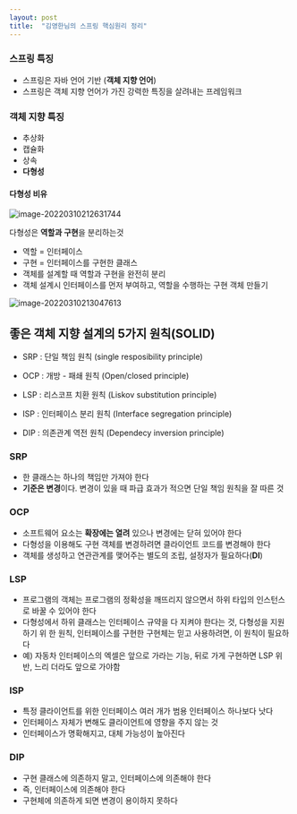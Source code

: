 ```yaml
---
layout: post
title:  "김영한님의 스프링 핵심원리 정리"
---
```


### 스프링 특징

- 스프링은 자바 언어 기반 (**객체 지향 언어**)
- 스프링은 객체 지향 언어가 가진 강력한 특징을 살려내는 프레임워크

### 객체 지향 특징

- 추상화
- 캡슐화
- 상속
- **다형성**

#### 다형성 비유

![image-20220310212631744](C:\Users\HOME\AppData\Roaming\Typora\typora-user-images\image-20220310212631744.png)



다형성은 **역할과 구현**을 분리하는것

- 역할 = 인터페이스
- 구현 = 인터페이스를 구현한 클래스
- 객체를 설계할 때 역할과 구현을 완전히 분리
- 객체 설계시 인터페이스를 먼저 부여하고, 역할을 수행하는 구현 객체 만들기

![image-20220310213047613](C:\Users\HOME\AppData\Roaming\Typora\typora-user-images\image-20220310213047613.png)



## 좋은 객체 지향 설계의 5가지 원칙(SOLID)

- SRP : 단일 책임 원칙 (single resposibility principle)

- OCP : 개방 - 패쇄 원칙 (Open/closed principle)
- LSP : 리스코프 치환 원칙 (Liskov substitution principle)
- ISP : 인터페이스 분리 원칙 (Interface segregation principle)
- DIP : 의존관계 역전 원칙 (Dependecy inversion principle)



### SRP

- 한 클래스는 하나의 책임만 가져야 한다
- **기준은 변경**이다. 변경이 있을 때 파급 효과가 적으면 단일 책임 원칙을 잘 따른 것



### OCP

- 소프트웨어 요소는 **확장에는 열려** 있으나 변경에는 닫혀 있어야 한다
- 다형성을 이용해도 구현 객체를 변경하려면 클라이언트 코드를 변경해야 한다
- 객체를 생성하고 연관관계를 맺어주는 별도의 조립, 설정자가 필요하다(**DI**)



### LSP

- 프로그램의 객체는 프로그램의 정확성을 깨뜨리지 않으면서 하위 타입의 인스턴스로 바꿀 수 있어야 한다
- 다형성에서 하위 클래스는 인터페이스 규약을 다 지켜야 한다는 것, 다형성을 지원하기 위 한 원칙, 인터페이스를 구현한 구현체는 믿고 사용하려면, 이 원칙이 필요하다
- 예) 자동차 인터페이스의 엑셀은 앞으로 가라는 기능, 뒤로 가게 구현하면 LSP 위반, 느리 더라도 앞으로 가야함



### ISP

- 특정 클라이언트를 위한 인터페이스 여러 개가 범용 인터페이스 하나보다 낫다
- 인터페이스 자체가 변해도 클라이언트에 영향을 주지 않는 것
- 인터페이스가 명확해지고, 대체 가능성이 높아진다



### DIP

- 구현 클래스에 의존하지 말고, 인터페이스에 의존해야 한다
- 즉, 인터페이스에 의존해야 한다
- 구현체에 의존하게 되면 변경이 용이하지 못하다
